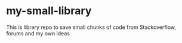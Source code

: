 # my-small-library
This is library repo to save small chunks of code from Stackoverflow, forums and my own ideas
